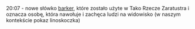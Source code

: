 20:07 - nowe słówko [barker](https://dictionary.cambridge.org/dictionary/english/barker), które zostało użyte w Tako Rzecze Zaratustra i oznacza osobę, która nawołuje i zachęca ludzi na widowisko (w naszym kontekście pokaz linoskoczka)
